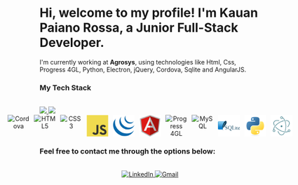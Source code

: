 <h1>Hi, welcome to my profile! I'm Kauan Paiano Rossa, a Junior Full-Stack Developer.</h1>

<p>
  I'm currently working at <strong>Agrosys</strong>, using technologies like Html, Css, Progress 4GL, Python, Electron, jQuery, Cordova, Sqlite and AngularJS.
</p>

<h3>My Tech Stack</h3>
<br>
<div>
    <a href="https://github.com/KauanRossa">
      <img height="180em" src="https://github-readme-stats.vercel.app/api?username=KauanRossa&show_icons=true&theme=prussian">
      <img height="180em" src="https://github-readme-stats.vercel.app/api/top-langs/?username=KauanRossa&layout=compact&theme=prussian">
    </a>
    <br>
    <div align="center" style="display: flex; justify-content: center; align-center: center; gap: 10px">
        <img src="https://cordova.apache.org/static/img/cordova_256.png" width="50" height="50" alt="Cordova"/>
        <img src="https://cdn.jsdelivr.net/gh/devicons/devicon/icons/html5/html5-original.svg" width="50" height="50" alt="HTML5"/>
        <img src="https://cdn.jsdelivr.net/gh/devicons/devicon/icons/css3/css3-original-wordmark.svg" width="50" height="50" alt="CSS3"/>
        <img src="https://github.com/devicons/devicon/blob/master/icons/javascript/javascript-original.svg" width="50" height="50" alt="JavaScript"/>
        <img src="https://github.com/devicons/devicon/blob/master/icons/jquery/jquery-original.svg" width="50" height="50" alt="jQuery"/>
        <img src="https://github.com/devicons/devicon/blob/master/icons/angularjs/angularjs-original.svg" width="50" height="50" alt="AngularJS"/>
        <img src="https://chriscamicas.gallerycdn.vsassets.io/extensions/chriscamicas/openedge-abl/1.2.0/1587754986999/Microsoft.VisualStudio.Services.Icons.Default" width="50" height="50" alt="Progress 4GL"/>
        <img src="https://cdn.jsdelivr.net/gh/devicons/devicon/icons/mysql/mysql-original-wordmark.svg" width="50" height="50" alt="MySQL"/>
        <img src="https://github.com/devicons/devicon/blob/master/icons/sqlite/sqlite-original-wordmark.svg" width="50" height="50" alt="SQLite"/>
        <img src="https://github.com/devicons/devicon/blob/master/icons/python/python-original.svg" width="50" height="50" alt="Python"/>
        <img src="https://github.com/devicons/devicon/blob/master/icons/electron/electron-original.svg" width="50" height="50" alt="Electron"/>
    </div>
    <h3>Feel free to contact me through the options below:</h3>
    <br>
    <div align="center">
        <a href="https://www.linkedin.com/in/kauan-paiano-rossa-845802269/">
            <img src="https://img.shields.io/badge/LinkedIn-0077B5?style=for-the-badge&logo=linkedin&logoColor=white" alt="LinkedIn">
        </a>
        <a href="mailto:kauanprog@gmail.com">
            <img src="https://img.shields.io/badge/Gmail-D14836?style=for-the-badge&logo=gmail&logoColor=white" alt="Gmail">
        </a>
    </div>
</div>

